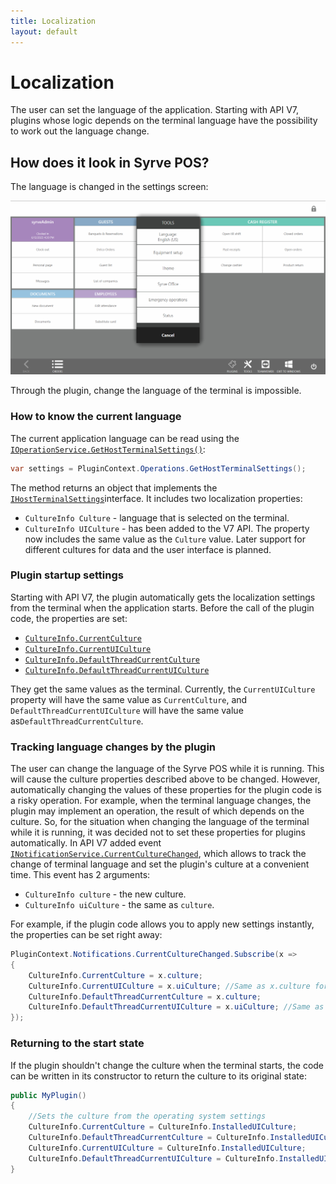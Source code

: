 ```yaml
---
title: Localization
layout: default
---
```

# Localization #

The user can set the language of the application. Starting with API V7, plugins whose logic depends on the terminal language have the possibility to work out the language change.

## How does it look in Syrve POS?

The language is changed in the settings screen:

![changeLanguage](../../img/localization/changeLanguage.png)

Through the plugin, change the language of the terminal is impossible.

### How to know the current language

The current application language can be read using the [`IOperationService.GetHostTerminalSettings()`](https://syrve.github.io/front.api.sdk/v7/html/M_Resto_Front_Api_IOperationService_GetHostTerminalSettings.htm):

```cs
var settings = PluginContext.Operations.GetHostTerminalSettings();
```

The method returns an object that implements the [`IHostTerminalSettings`](https://syrve.github.io/front.api.sdk/v7/html/T_Resto_Front_Api_Data_Organization_IHostTerminalSettings.htm)interface. It includes two localization properties:
- `CultureInfo Culture` - language that is selected on the terminal.
- `CultureInfo UICulture` - has been added to the V7 API. The property now includes the same value as the `Culture` value. Later support for different cultures for data and the user interface is planned.

### Plugin startup settings

Starting with API V7, the plugin automatically gets the localization settings from the terminal when the application starts. Before the call of the plugin code, the properties are set:

- [`CultureInfo.CurrentCulture`](https://docs.microsoft.com/en-us/dotnet/api/system.globalization.cultureinfo.currentculture?view=net-6.0)
- [`CultureInfo.CurrentUICulture`](https://docs.microsoft.com/en-us/dotnet/api/system.globalization.cultureinfo.currentuiculture?view=net-6.0)
- [`CultureInfo.DefaultThreadCurrentCulture`](https://docs.microsoft.com/en-us/dotnet/api/system.globalization.cultureinfo.defaultthreadcurrentculture?view=net-6.0)
- [`CultureInfo.DefaultThreadCurrentUICulture`](https://docs.microsoft.com/en-us/dotnet/api/system.globalization.cultureinfo.defaultthreadcurrentuiculture?view=net-6.0)

They get the same values as the terminal. Currently, the `CurrentUICulture` property will have the same value as `CurrentCulture`, and `DefaultThreadCurrentUICulture` will have the same value as`DefaultThreadCurrentCulture`.

### Tracking language changes by the plugin

The user can change the language of the Syrve POS while it is running. This will cause the culture properties described above to be changed. However, automatically changing the values of these properties for the plugin code is a risky operation. For example, when the terminal language changes, the plugin may implement an operation, the result of which depends on the culture. So, for the situation when changing the language of the terminal while it is running, it was decided not to set these properties for plugins automatically. In API V7 added event [`INotificationService.CurrentCultureChanged`](https://syrve.github.io/front.api.sdk/v7/html/P_Resto_Front_Api_INotificationService_CurrentCultureChanged.htm), which allows to track the change of terminal language and set the plugin's culture at a convenient time. This event has 2 arguments:

- `CultureInfo culture` - the new culture.
- `CultureInfo uiCulture` - the same as `culture`.

For example, if the plugin code allows you to apply new settings instantly, the properties can be set right away:

```cs
PluginContext.Notifications.CurrentCultureChanged.Subscribe(x =>
{
    CultureInfo.CurrentCulture = x.culture;
    CultureInfo.CurrentUICulture = x.uiCulture; //Same as x.culture for now
    CultureInfo.DefaultThreadCurrentCulture = x.culture;
    CultureInfo.DefaultThreadCurrentUICulture = x.uiCulture; //Same as x.culture for now
});
```

### Returning to the start state

If the plugin shouldn't change the culture when the terminal starts, the code can be written in its constructor to return the culture to its original state:

```cs
public MyPlugin()
{
    //Sets the culture from the operating system settings
    CultureInfo.CurrentCulture = CultureInfo.InstalledUICulture;
    CultureInfo.DefaultThreadCurrentCulture = CultureInfo.InstalledUICulture;
    CultureInfo.CurrentUICulture = CultureInfo.InstalledUICulture;
    CultureInfo.DefaultThreadCurrentUICulture = CultureInfo.InstalledUICulture;
}
```